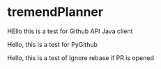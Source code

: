 # tremendPlanner

HEllo this is a test for Github API Java client 

Hello, this is a test for PyGithub 

Hello, this is a test of Ignore rebase if PR is opened 
